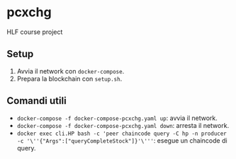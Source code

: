 # pcxchg
HLF course project

## Setup
1. Avvia il network con `docker-compose`.
1. Prepara la blockchain con `setup.sh`.

## Comandi utili
* `docker-compose -f docker-compose-pcxchg.yaml up`: avvia il network.
* `docker-compose -f docker-compose-pcxchg.yaml down`: arresta il network.
* `docker exec cli.HP bash -c 'peer chaincode query -C hp -n producer -c '\''{"Args":["queryCompleteStock"]}'\'''`: esegue un chaincode di query.
